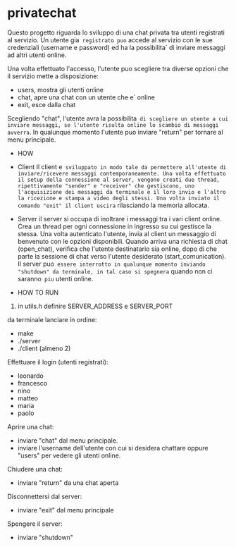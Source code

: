 # privatechat

Questo progetto riguarda lo sviluppo di una chat privata tra utenti registrati al servizio.
Un utente gia` registrato puo` accede al servizio con le sue credenziali (username e password) ed ha la possibilita` di inviare messaggi ad altri utenti online.

Una volta effettuato l'accesso, l'utente puo scegliere tra diverse opzioni che il servizio mette a disposizione:
- users, mostra gli utenti online 
- chat, apre una chat con un utente che e` online
- exit, esce dalla chat 

Scegliendo "chat", l'utente avra la possibilita` di scegliere un utente a cui inviare messaggi, se l'utente risulta online lo scambio di messaggi avverra`.
In qualunque momento l'utente puo inviare "return" per tornare al menu principale.

- HOW

- Client 
Il client e` sviluppato in modo tale da permettere all'utente di inviare/ricevere messaggi contemporaneamente.
Una volta effettuato il setup della connessione al server, vengono creati due thread, ripettivamente "sender" e "receiver" che gestiscono, uno l'acquisizione dei messaggi da terminale e il loro invio e l'altro la ricezione e stampa a video degli stessi.
Una volta inviato il comando "exit" il client uscira` rilasciando la memoria allocata.

- Server 
il server si occupa di inoltrare i messaggi tra i vari client online.
Crea un thread per ogni connessione in ingresso su cui gestisce la stessa.
Una volta autenticato l'utente, invia al client un messaggio di benvenuto con le opzioni disponibili.
Quando arriva una richiesta di chat (open_chat), verifica che l'utente destinatario sia online, dopo di che parte la sessione di chat verso l'utente desiderato (start_comunication).
Il server puo` essere interrotto in qualunque momento inviando "shutdown" da terminale, in tal caso si spegnera` quando non ci saranno` piu` utenti online.


- HOW TO RUN

1. in utils.h definire SERVER_ADDRESS e SERVER_PORT

da terminale lanciare in ordine:
- make
- ./server
- ./client (almeno 2)

Effettuare il login (utenti registrati):

- leonardo
- francesco 
- nino
- matteo 
- maria
- paolo

Aprire una chat:
- inviare "chat" dal menu principale.
- inviare l'username dell'utente con cui si desidera chattare oppure "users" per vedere gli utenti online.

Chiudere una chat:
- inviare "return" da una chat aperta

Disconnettersi dal server:
- inviare "exit" dal menu principale


Spengere il server: 
- inviare "shutdown"



